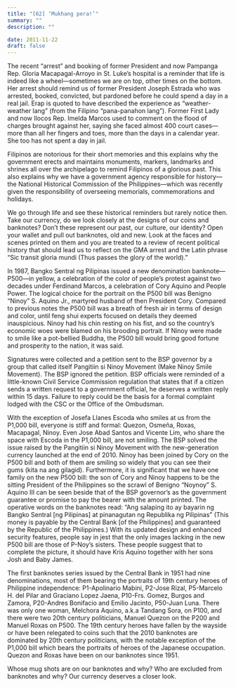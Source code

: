 ```yaml
---
title: "[62] ‘Mukhang pera!’"
summary: ""
description: ""

date: 2011-11-22
draft: false
---
```


The recent “arrest” and booking of former President and now Pampanga Rep. Gloria Macapagal-Arroyo in St. Luke’s hospital is a reminder that life is indeed like a wheel—sometimes we are on top, other times on the bottom. Her arrest should remind us of former President Joseph Estrada who was arrested, booked, convicted, but pardoned before he could spend a day in a real jail. Erap is quoted to have described the experience as “weather-weather lang” (from the Filipino “pana-panahon lang”). Former First Lady and now Ilocos Rep. Imelda Marcos used to comment on the flood of charges brought against her, saying she faced almost 400 court cases—more than all her fingers and toes, more than the days in a calendar year. She too has not spent a day in jail.

Filipinos are notorious for their short memories and this explains why the government erects and maintains monuments, markers, landmarks and shrines all over the archipelago to remind Filipinos of a glorious past. This also explains why we have a government agency responsible for history—the National Historical Commission of the Philippines—which was recently given the responsibility of overseeing memorials, commemorations and holidays.

We go through life and see these historical reminders but rarely notice then. Take our currency, do we look closely at the designs of our coins and banknotes? Don’t these represent our past, our culture, our identity? Open your wallet and pull out banknotes, old and new. Look at the faces and scenes printed on them and you are treated to a review of recent political history that should lead us to reflect on the GMA arrest and the Latin phrase “Sic transit gloria mundi (Thus passes the glory of the world).”

In 1987, Bangko Sentral ng Pilipinas issued a new  denomination banknote—P500—in yellow, a celebration of the color of people’s protest against two decades under Ferdinand Marcos, a celebration of Cory Aquino and People Power. The logical choice for the portrait on the P500 bill was Benigno “Ninoy” S. Aquino Jr.,   martyred husband of then President Cory. Compared to previous notes the P500 bill was a breath of fresh air in terms of design and color, until feng shui experts focused on details they deemed inauspicious. Ninoy had his chin resting on his fist, and so the country’s economic woes were blamed on his brooding portrait. If Ninoy were made to smile like a pot-bellied Buddha, the P500 bill would bring good fortune and prosperity to the nation, it was said.

Signatures were collected and a petition sent to the BSP governor by a group that called itself Pangitiin si Ninoy Movement (Make Ninoy Smile Movement). The BSP ignored the petition. BSP officials were reminded of a little-known Civil Service Commission regulation that states that if a citizen sends a written request to a government official, he deserves a written reply within 15 days. Failure to reply could be the basis for a formal complaint lodged with the CSC or the Office of the Ombudsman.

With the exception of Josefa Llanes Escoda who smiles at us from the P1,000 bill, everyone is stiff and formal: Quezon,  Osmeña, Roxas, Macapagal, Ninoy. Even Jose Abad Santos and Vicente Lim, who share the space with Escoda in the P1,000 bill, are not smiling. The BSP solved the issue raised by the Pangitiin si Ninoy Movement with the new-generation currency launched at the end of 2010. Ninoy has been joined by Cory on the P500 bill and both of them are smiling so widely that you can see their gums (kita na ang gilagid). Furthermore, it is significant that we have one family on the new P500 bill: the son of  Cory and Ninoy happens to be the sitting President of the Philippines  so the scrawl of Benigno  “Noynoy” S. Aquino III can be seen beside that of  the BSP governor’s as the government guarantee or promise to pay the bearer with the amount printed. The operative words on the banknotes read: “Ang salaping ito ay bayarin ng Bangko Sentral [ng   Pilipinas] at pinanagutan ng Republika ng Pilipinas” (This money is payable by the Central Bank [of the Philippines] and guaranteed by the   Republic of the Philippines.) With its updated design and enhanced security features, people say in jest that the only images lacking in the new P500 bill are those of P-Noy’s sisters. These people suggest that to complete the picture, it should have Kris Aquino together with her sons Josh and Baby James.

The first banknotes series issued by the Central Bank in 1951 had nine denominations, most of them bearing the portraits of 19th century heroes of Philippine independence: P1-Apolinario Mabini, P2-Jose Rizal, P5-Marcelo H. del Pilar and Graciano Lopez Jaena, P10-Frs. Gomez, Burgos and   Zamora, P20-Andres Bonifacio and Emilio Jacinto, P50-Juan Luna. There was only one woman, Melchora Aquino, a.k.a Tandang Sora, on P100, and   there were two 20th century politicians, Manuel Quezon on the P200 and Manuel Roxas on P500. The 19th century heroes have fallen by the wayside or have been relegated to coins such that the 2010 banknotes are dominated by 20th century politicians, with the notable exception of the P1,000 bill which bears the portraits of heroes of the Japanese occupation. Quezon and Roxas have been on our banknotes since 1951.

Whose mug shots are on our banknotes and why? Who are excluded from banknotes and why? Our currency deserves a closer look.
